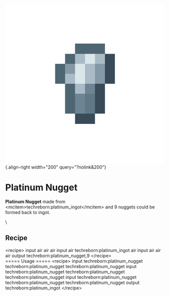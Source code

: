 ![platinum_nugget.png](/media/mods/techreborn/platinum_nugget.png){.align-right width="200" query="?nolink&200"}

# Platinum Nugget

**Platinum Nugget** made from \<mcitem\>techreborn:platinum_ingot\</mcitem\> and 9 nuggets could be formed back to ingot.

\

## Recipe

\<recipe\> input air air air input air techreborn:platinum_ingot air input air air air output techreborn:platinum_nugget,9 \</recipe\>\
===== Usage ===== \<recipe\> input techreborn:platinum_nugget techreborn:platinum_nugget techreborn:platinum_nugget input techreborn:platinum_nugget techreborn:platinum_nugget techreborn:platinum_nugget input techreborn:platinum_nugget techreborn:platinum_nugget techreborn:platinum_nugget output techreborn:platinum_ingot \</recipe\>
